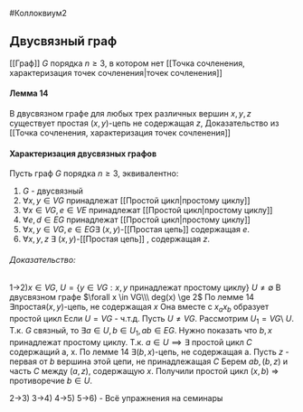 #Коллоквиум2 

## Двусвязный граф

[[Граф]] $G$ порядка $n \ge 3$, в котором нет [[Точка сочленения, характеризация точек сочленения|точек сочленения]]

#### Лемма 14
В двусвязном графе для любых трех различных вершин $x,y,z$ существует простая $(x, y)$-цепь не содержащая $z$,
Доказательство из [[Точка сочленения, характеризация точек сочленения]]

#### Характеризация двусвязных графов
Пусть граф $G$ порядка $n \ge 3$, эквивалентно:
1) $G$ - двусвязный
2) $\forall x,y \in VG$ принадлежат [[Простой цикл|простому циклу]]
3) $\forall x \in VG, e \in VE$ принадлежат [[Простой цикл|простому циклу]]
4) $\forall e, d \in EG$ принадлежат [[Простой цикл|простому циклу]]
5) $\forall x,y \in VG, e \in EG \exists$ $(x,y)$-[[Простая цепь]] содержащая $e$.
6) $\forall x,y,z\ \exists$ $(x,y)$-[[Простая цепь]] , содержащая $z$.

###### Доказательство:
1->2)$x \in VG$, $U = \{y \in VG: x,y \text{ принадлежат простому циклу}\}$
$U \ne \emptyset$ В двусвязном графе $\forall x \in VG\\\ deg(x) \ge 2$ 
По лемме 14 $\exists \text{простая} (x,y)\text{-цепь, не содержащая } x$
Она вместе с $x_a x_b$ образует простой цикл
Если $U = VG$ - ч.т.д.
Пусть $U \ne VG$. Рассмотрим $U_1 = VG$\ $U$.
Т.к. $G$ связный, то $\exists a \in U, b \in U_1, ab \in EG$. Нужно показать что $b, x$ принадлежат простому циклу. Т.к. $a \in U \implies \exists$ простой цикл $С$ содержащий а, х. По лемме 14 $\exists (b, x)$-цепь, не содержащая a.
Пусть $z$ - первая от $b$ вершина этой цепи, не принадлежащая $C$
Берем $ab, (b,z)$ и часть $C$ между $(a,z)$, содержащую $x$. Получили простой цикл $(x, b)$ => противоречие $b \in U$.

2->3) 
3->4)
4->5)
5->6) - Всё упражнения на семинары

